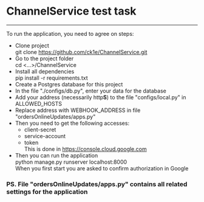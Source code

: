 # ChannelService test task

<hr>

To run the application, you need to agree on steps:
* Clone project <br>
    git clone https://github.com/ck1e/ChannelService.git 
* Go to the project folder <br>
    cd <...>/ChannelService
* Install all dependencies <br>
    pip install -r requirements.txt
* Create a Postgres database for this project
* In the file "./configs/db.py", enter your data for the database
* Add your address (necessarily http<b>S</b>) to the file "configs/local.py" in ALLOWED_HOSTS
* Replace address with WEBHOOK_ADDRESS in file "ordersOnlineUpdates/apps.py"
* Then you need to get the following accesses:
  * client-secret
  * service-account
  * token  <br>
    This is done in https://console.cloud.google.com
* Then you can run the application <br>
    python manage.py runserver localhost:8000 <br>
    When you first start you are asked to confirm authorization in Google

<h3><b>PS. File "ordersOnlineUpdates/apps.py" contains all related settings for the application</b></h3>
